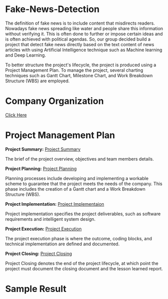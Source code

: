 # Fake-News-Detection

The definition of fake news is to include content that misdirects readers. Nowadays fake news spreading like water and people share this information without verifying it. This is often done to further or impose certain ideas and is often achieved with political agendas. So, our group decided build a project that detect fake news directly based on the text content of news articles with using Artificial Intelligence technique such as Machine learning and Deep Learning. 

To better structure the project's lifecycle, the project is produced using a Project Management Plan. To manage the project, several charting techniques such as Gantt Chart, Milestone Chart, and Work Breakdown Structure (WBS) are employed.

# Company Organization 
[Click Here](/Project-Management-Plan/G-Company-Organization.md)
# Project Management Plan 

**Project Summary:** [Project Summary](/Project-Management-Plan/A-Project-Summary.md)

The brief of the project overview, objectives and team members details.

**Project Planning:** [Project Planning](/Project-Management-Plan/B-Project-Planning.md)

Planning processes include developing and implementing a workable scheme to guarantee that the project meets the needs of the company. This phase includes the creation of a Gantt chart and a Work Breakdown Structure (WBS).

**Project Implementation:** [Project Implementaion](/Project-Management-Plan/C-Project-Implementation.md)

Project implementation specifies the project deliverables, such as software requirements and intelligent system design.

**Project Execution:** [Project Execution](/Project-Management-Plan/D-Project-Execution.md)

The project execution phase is where the outcome, coding blocks, and technical implementation are defined and documented.

**Project Closing:** [Project Closing](/Project-Management-Plan/E-Project-Closing.md)

Project Closing denotes the end of the project lifecycle, at which point the project must document the closing document and the lesson learned report.



# Sample Result
